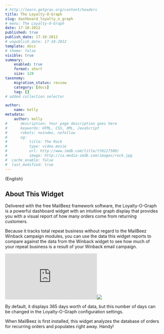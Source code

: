 ```yaml
---
# http://learn.getgrav.org/content/headers
title: The Loyalty-O-Graph
slug: dashboard_loyalty_o_graph
# menu: The Loyalty-O-Graph
date: 17-10-2012
published: true
publish_date: 17-10-2012
# unpublish_date: 17-10-2012
template: docs
# theme: false
visible: true
summary:
    enabled: true
    format: short
    size: 128
taxonomy:
    migration_status: review
    category: [docs]
    tag: []
# added collection selector

author:
    name: kelly
metadata:
    author: kelly
#      description: Your page description goes here
#      keywords: HTML, CSS, XML, JavaScript
#      robots: noindex, nofollow
#      og:
#          title: The Rock
#          type: video.movie
#          url: http://www.imdb.com/title/tt0117500/
#          image: http://ia.media-imdb.com/images/rock.jpg
#  cache_enable: false
#  last_modified: true
---
```


(English)

## About This Widget

Delivered with the free MailBeez framework software, the Loyalty-O-Graph is a powerful dashboard widget with an intuitive graph display that provides you with a visual report of how many orders come from returning customers.

Because it tracks total repeat business without regard to the MailBeez Winback campaign modules, you can use the data this widget reports to compare against the data from the Winback widget to see how much of your repeat business is a result of your Winback email campaign.

[![](http://localhost/wordpress_mailbeez_EOL/wp-content/themes/awake/lib/scripts/timthumb/thumb.php?src=http://www.mailbeez.com/images/doc/getting_started/loyaltyograph.png&w=270&h=116&zc=1&q=100 "Loyalty-O-Graph")](http://www.mailbeez.com/images/doc/getting_started/loyaltyograph.png "Loyalty-O-Graph")![](http://localhost/wordpress_mailbeez_EOL/wp-content/themes/awake/images/shortcodes/image_shadow.png)

By default, it displays 365 days worth of data, but this number of days can be changed in the Loyalty-O-Graph configuration settings.

When MailBeez is first installed, this widget analyzes the database of orders for recurring orders and populates right away. Handy!
